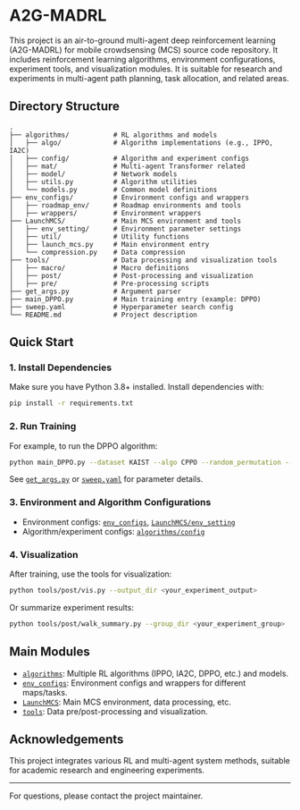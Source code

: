 # A2G-MADRL

This project is an air-to-ground multi-agent deep reinforcement learning (A2G-MADRL) for mobile crowdsensing (MCS) source code repository. It includes reinforcement learning algorithms, environment configurations, experiment tools, and visualization modules. It is suitable for research and experiments in multi-agent path planning, task allocation, and related areas.

## Directory Structure

```
.
├── algorithms/           # RL algorithms and models
│   ├── algo/             # Algorithm implementations (e.g., IPPO, IA2C)
│   ├── config/           # Algorithm and experiment configs
│   ├── mat/              # Multi-agent Transformer related
│   ├── model/            # Network models
│   ├── utils.py          # Algorithm utilities
│   └── models.py         # Common model definitions
├── env_configs/          # Environment configs and wrappers
│   ├── roadmap_env/      # Roadmap environments and tools
│   ├── wrappers/         # Environment wrappers
├── LaunchMCS/            # Main MCS environment and tools
│   ├── env_setting/      # Environment parameter settings
│   ├── util/             # Utility functions
│   ├── launch_mcs.py     # Main environment entry
│   └── compression.py    # Data compression
├── tools/                # Data processing and visualization tools
│   ├── macro/            # Macro definitions
│   ├── post/             # Post-processing and visualization
│   ├── pre/              # Pre-processing scripts
├── get_args.py           # Argument parser
├── main_DPPO.py          # Main training entry (example: DPPO)
├── sweep.yaml            # Hyperparameter search config
└── README.md             # Project description
```

## Quick Start

### 1. Install Dependencies

Make sure you have Python 3.8+ installed. Install dependencies with:

```sh
pip install -r requirements.txt
```

### 2. Run Training

For example, to run the DPPO algorithm:

```sh
python main_DPPO.py --dataset KAIST --algo CPPO --random_permutation --n_iter 30000 --gpu 2 --device cuda:0
```

See [`get_args.py`](source_code/get_args.py) or [`sweep.yaml`](source_code/sweep.yaml) for parameter details.

### 3. Environment and Algorithm Configurations

- Environment configs: [`env_configs`](source_code/env_configs), [`LaunchMCS/env_setting`](source_code/LaunchMCS/env_setting)
- Algorithm/experiment configs: [`algorithms/config`](source_code/algorithms/config)

### 4. Visualization

After training, use the tools for visualization:

```sh
python tools/post/vis.py --output_dir <your_experiment_output>
```

Or summarize experiment results:

```sh
python tools/post/walk_summary.py --group_dir <your_experiment_group>
```

## Main Modules

- [`algorithms`](source_code/algorithms): Multiple RL algorithms (IPPO, IA2C, DPPO, etc.) and models.
- [`env_configs`](source_code/env_configs): Environment configs and wrappers for different maps/tasks.
- [`LaunchMCS`](source_code/LaunchMCS): Main MCS environment, data processing, etc.
- [`tools`](source_code/tools): Data pre/post-processing and visualization.


## Acknowledgements

This project integrates various RL and multi-agent system methods, suitable for academic research and engineering experiments.

---

For questions, please contact the project maintainer.
